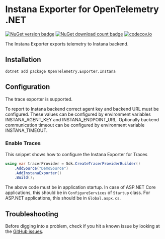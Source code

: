# Instana Exporter for OpenTelemetry .NET

[![NuGet version badge](https://img.shields.io/nuget/v/OpenTelemetry.Exporter.Instana)](https://www.nuget.org/packages/OpenTelemetry.Exporter.Instana)
[![NuGet download count badge](https://img.shields.io/nuget/dt/OpenTelemetry.Exporter.Instana)](https://www.nuget.org/packages/OpenTelemetry.Exporter.Instana)
[![codecov.io](https://codecov.io/gh/open-telemetry/opentelemetry-dotnet-contrib/branch/main/graphs/badge.svg?flag=unittests-Exporter.Instana)](https://app.codecov.io/gh/open-telemetry/opentelemetry-dotnet-contrib?flags[0]=unittests-Exporter.Instana)

The Instana Exporter exports telemetry to Instana backend.

## Installation

```shell
dotnet add package OpenTelemetry.Exporter.Instana
```

## Configuration

The trace exporter is supported.

To report to Instana backend correct agent key and backend URL must be configured.
These values can be configured by environment variables INSTANA_AGENT_KEY
and  INSTANA_ENDPOINT_URL.
Optionally backend communication timeout can be configured by environment
variable INSTANA_TIMEOUT.

### Enable Traces

This snippet shows how to configure the Instana Exporter for Traces

```csharp
using var tracerProvider = Sdk.CreateTracerProviderBuilder()
    .AddSource("DemoSource")
    .AddInstanaExporter()
    .Build();
```

The above code must be in application startup. In case of ASP.NET Core
applications, this should be in `ConfigureServices` of `Startup` class.
For ASP.NET applications, this should be in `Global.aspx.cs`.

## Troubleshooting

Before digging into a problem, check if you hit a known issue by looking at the [GitHub
issues](https://github.com/open-telemetry/opentelemetry-dotnet-contrib/issues).
